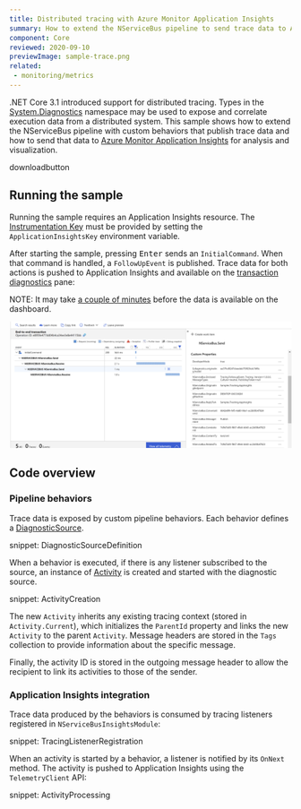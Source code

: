 ```yaml
---
title: Distributed tracing with Azure Monitor Application Insights
summary: How to extend the NServiceBus pipeline to send trace data to Azure Monitor Application Insights
component: Core
reviewed: 2020-09-10
previewImage: sample-trace.png
related:
 - monitoring/metrics
---
```


.NET Core 3.1 introduced support for distributed tracing. Types in the [System.Diagnostics](https://docs.microsoft.com/en-us/dotnet/api/system.diagnostics?view=dotnet-plat-ext-3.1) namespace may be used to expose and correlate execution data from a distributed system. This sample shows how to extend the NServiceBus pipeline with custom behaviors that publish trace data and how to send that data to [Azure Monitor Application Insights](https://docs.microsoft.com/en-us/azure/azure-monitor/app/app-insights-overview) for analysis and visualization.

downloadbutton

## Running the sample

Running the sample requires an Application Insights resource. The [Instrumentation Key](https://docs.microsoft.com/en-us/azure/bot-service/bot-service-resources-app-insights-keys?view=azure-bot-service-4.0#instrumentation-key) must be provided by setting the `ApplicationInsightsKey` environment variable.

After starting the sample, pressing <kbd>Enter</kbd> sends an `InitialCommand`. When that command is handled, a `FollowUpEvent` is published. Trace data for both actions is pushed to Application Insights and available on the [transaction diagnostics](https://docs.microsoft.com/en-us/azure/azure-monitor/app/transaction-diagnostics#transaction-diagnostics-experience) pane:

NOTE: It may take [a couple of minutes](https://github.com/MicrosoftDocs/azure-docs/issues/14183) before the data is available on the dashboard.

![NServiceBus exectuion trace](sample-trace.png "Sample execution trace")

## Code overview

### Pipeline behaviors

Trace data is exposed by custom pipeline behaviors. Each behavior defines a [DiagnosticSource](https://docs.microsoft.com/en-us/dotnet/api/system.diagnostics.diagnosticsource?view=netcore-3.1).

snippet: DiagnosticSourceDefinition

When a behavior is executed, if there is any listener subscribed to the source, an instance of [Activity](https://docs.microsoft.com/en-us/dotnet/api/system.diagnostics.activity?view=netcore-3.1) is created and started with the diagnostic source.

snippet: ActivityCreation

The new `Activity` inherits any existing tracing context (stored in `Activity.Current`), which initializes the `ParentId` property and links the new `Activity` to the parent `Activity`. Message headers are stored in the `Tags` collection to provide information about the specific message.

Finally, the activity ID is stored in the outgoing message header to allow the recipient to link its activities to those of the sender.

### Application Insights integration

Trace data produced by the behaviors is consumed by tracing listeners registered in `NServiceBusInsightsModule`:

snippet: TracingListenerRegistration

When an activity is started by a behavior, a listener is notified by its `OnNext` method. The activity is pushed to Application Insights using the `TelemetryClient` API:

snippet: ActivityProcessing
